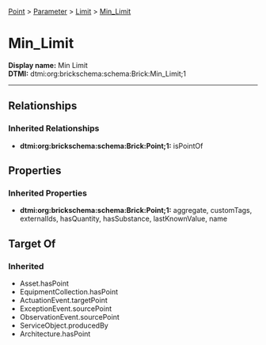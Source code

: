 [Point](../../../Point.md) > [Parameter](../../Parameter.md) > [Limit](../Limit.md) > [Min_Limit](.)
# Min_Limit

**Display name:** Min Limit<br />
**DTMI:** dtmi:org:brickschema:schema:Brick:Min_Limit;1

---
## Relationships
### Inherited Relationships
* **dtmi:org:brickschema:schema:Brick:Point;1:** isPointOf
## Properties
### Inherited Properties
* **dtmi:org:brickschema:schema:Brick:Point;1:** aggregate, customTags, externalIds, hasQuantity, hasSubstance, lastKnownValue, name
## Target Of
### Inherited
* Asset.hasPoint
* EquipmentCollection.hasPoint
* ActuationEvent.targetPoint
* ExceptionEvent.sourcePoint
* ObservationEvent.sourcePoint
* ServiceObject.producedBy
* Architecture.hasPoint
